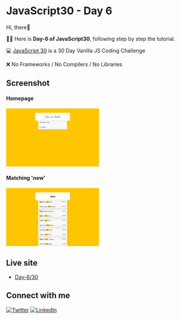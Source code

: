 # JavaScript30 - Day 6

Hi, there:wave:

:woman_technologist: Here is **Day-6 of JavaScript30**, following step by step the tutorial.

:computer: [JavaScript 30](https://javascript30.com/) is a 30 Day Vanilla JS Coding Challenge

:x: No Frameworks / No Compilers / No Libraries

## Screenshot

#### Homepage

<img src="./img/screenshot06.png" alt="screenshot06" style="width:50%;"/>

#### Matching 'new'

<img src="./img/screenshot06-01.png" alt="screenshot06-01" style="width:50%;"/>

## Live site

- [Day-6/30](https://melissavi08.github.io/javascript-30/day-6/index.html)

## Connect with me

<a href='https://twitter.com/melissa_vi2' target="_blank"><img alt='Twitter' src='https://img.shields.io/badge/melissa__vi2-100000?style=flat&logo=Twitter&logoColor=white&labelColor=00BFFF&color=FF69B4'/></a> <a href='https://www.linkedin.com/in/melissa-villegas' target="_blank"><img alt='LinkedIn' src='https://img.shields.io/badge/Melissa_Villegas-100000?style=flat&logo=LinkedIn&logoColor=white&labelColor=00BFFF&color=FF69B4'/></a>
